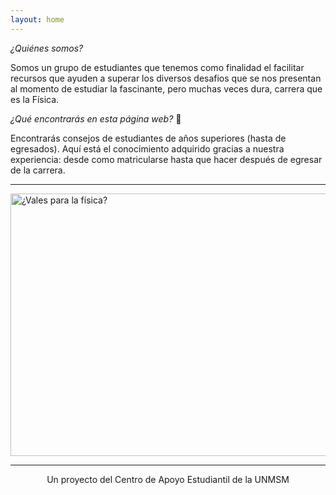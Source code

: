 ```yaml
---
layout: home
---
```

*¿Quiénes somos?* 

Somos un grupo de estudiantes que tenemos como finalidad el facilitar recursos que ayuden a superar los diversos desafios que se nos presentan al momento de estudiar la fascinante, pero muchas veces dura, carrera que es la Física.

*¿Qué encontrarás en esta página web?* 👀

Encontrarás consejos de estudiantes de años superiores (hasta de egresados). Aquí está el conocimiento adquirido gracias a nuestra experiencia: desde como matricularse hasta que hacer después de egresar de la carrera.

___

<a href="http://www.youtube.com/watch?feature=player_embedded&v=UER3_UaVM8Q
" target="_blank"><img src="https://i3.ytimg.com/vi/UER3_UaVM8Q/maxresdefault.jpg" 
alt="¿Vales para la física?" width="852" height="420" /></a>

___

<center>Un proyecto del Centro de Apoyo Estudiantil de la UNMSM</center>